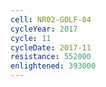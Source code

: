 ```yaml
---
cell: NR02-GOLF-04
cycleYear: 2017
cycle: 11
cycleDate: 2017-11
resistance: 552000
enlightened: 393000
---
```

